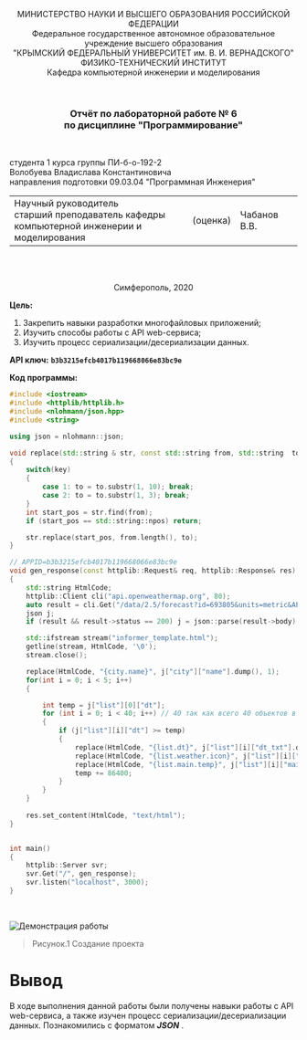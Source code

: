 ﻿<p align="center">МИНИСТЕРСТВО НАУКИ  И ВЫСШЕГО ОБРАЗОВАНИЯ РОССИЙСКОЙ ФЕДЕРАЦИИ  <br/>
Федеральное государственное автономное образовательное учреждение высшего образования  <br/>
"КРЫМСКИЙ ФЕДЕРАЛЬНЫЙ УНИВЕРСИТЕТ им. В. И. ВЕРНАДСКОГО"  <br/>
ФИЗИКО-ТЕХНИЧЕСКИЙ ИНСТИТУТ  <br/>
Кафедра компьютерной инженерии и моделирования<br/></p>
<br/>

### <p align="center">Отчёт по лабораторной работе № 6<br/> по дисциплине "Программирование"</p>
<br/>

студента 1 курса группы ПИ-б-о-192-2 <br/>
Волобуева Владислава Константиновича <br/>
направления подготовки 09.03.04 "Программная Инженерия" 
<br/>


<table>
<tr><td>Научный руководитель<br/> старший преподаватель кафедры<br/> компьютерной инженерии и моделирования</td>
<td>(оценка)</td>
<td>Чабанов В.В.</td>
</tr>
</table>
<br/><br/>

<p align="center">Симферополь, 2020</p>




**Цель:**
1. Закрепить навыки разработки многофайловыx приложений;
2. Изучить способы работы с API web-сервиса;
3. Изучить процесс сериализации/десериализации данных.

   

**API ключ:** **`b3b3215efcb4017b119668066e83bc9e`**

**Код программы:**
``` c++
#include <iostream>
#include <httplib/httplib.h>
#include <nlohmann/json.hpp>
#include <string>

using json = nlohmann::json;

void replace(std::string & str, const std::string from, std::string  to, int key)
{
	switch(key)
	{
		case 1: to = to.substr(1, 10); break;
		case 2: to = to.substr(1, 3); break;
	}
	int start_pos = str.find(from);
	if (start_pos == std::string::npos) return;

	str.replace(start_pos, from.length(), to);
}

// APPID=b3b3215efcb4017b119668066e83bc9e
void gen_response(const httplib::Request& req, httplib::Response& res) 
{
	std::string HtmlCode;
	httplib::Client cli("api.openweathermap.org", 80);
	auto result = cli.Get("/data/2.5/forecast?id=693805&units=metric&APPID=b3b3215efcb4017b119668066e83bc9e");
	json j;
	if (result && result->status == 200) j = json::parse(result->body);

	std::ifstream stream("informer_template.html");
	getline(stream, HtmlCode, '\0');
	stream.close();

	replace(HtmlCode, "{city.name}", j["city"]["name"].dump(), 1);
	for(int i = 0; i < 5; i++)
	{

		int temp = j["list"][0]["dt"];
		for (int i = 0; i < 40; i++) // 40 так как всего 40 объектов в list(5 дней каждые 3 часа, это 8 в день, всего 40)
		{
			if (j["list"][i]["dt"] >= temp)
			{
				replace(HtmlCode, "{list.dt}", j["list"][i]["dt_txt"].dump(), 1);
				replace(HtmlCode, "{list.weather.icon}", j["list"][i]["weather"][0]["icon"].dump(), 2);
				replace(HtmlCode, "{list.main.temp}", j["list"][i]["main"]["temp"].dump(), 0);
				temp += 86400;
			}
		}
	}
	
	res.set_content(HtmlCode, "text/html");
}


int main()
{
	httplib::Server svr;                    
	svr.Get("/", gen_response);   
	svr.listen("localhost", 3000);
}
```
<br/>

![Демонстрация работы](https://sun9-16.userapi.com/yKuZCWVoSVBshx0IF4y74YkVRi7cckCX7BUfLA/H9tj30leVdg.jpg)

>Рисунок.1 Создание проекта 



# Вывод
В ходе выполнения данной работы были получены навыки работы с API web-сервиса, а также изучен процесс сериализации/десериализации данных. Познакомились с форматом ***JSON*** .
